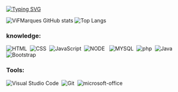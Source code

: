  

[![Typing SVG](https://readme-typing-svg.herokuapp.com/?color=F9A527&size=28&width=1000&lines=Hi!+My+name+is+Vitória+Marques;Brazilian+in+love+with+technology;+I'm+studying+science+in+information+systems;Make+yourself+at+home!+😊)](https://git.io/typing-svg)

![ViFMarques GitHub stats](https://github-readme-stats.vercel.app/api?username=ViFMarques&show_icons=true&theme=slateorange&count_private=true&width=5) 
![Top Langs](https://github-readme-stats.vercel.app/api/top-langs/?username=ViFMarques&langs_count=8&show_icons=true&theme=slateorange&count_private=true)&nbsp;


### knowledge:

![HTML](https://img.shields.io/badge/HTML5-E34F26?style=for-the-badge&logo=html5&logoColor=white)&nbsp; 
![CSS](https://img.shields.io/badge/CSS3-1572B6?style=for-the-badge&logo=css3&logoColor=white)&nbsp;
![JavaScript](https://img.shields.io/badge/JavaScript-FCCD32?style=for-the-badge&logo=javascript&logoColor=black)&nbsp;
![NODE](https://img.shields.io/badge/Node.js-43853D?style=for-the-badge&logo=node.js&logoColor=white) &nbsp;
![MYSQL](https://img.shields.io/badge/MySQL-005C84?style=for-the-badge&logo=mysql&logoColor=white)&nbsp;
![php](https://img.shields.io/badge/PHP-777BB4?style=for-the-badge&logo=php&logoColor=white)&nbsp;
![Java](https://img.shields.io/badge/Java-ED8B00?style=for-the-badge&logo=openjdk&logoColor=white)
![Bootstrap](https://img.shields.io/badge/Bootstrap-563D7C?style=for-the-badge&logo=bootstrap&logoColor=white)&nbsp;

### Tools:
![Visual Studio Code](https://img.shields.io/badge/-Visual%20Studio%20Code-00000F?style=for-the-badge&logo=visual-studio-code&logoColor=007ACC&labelColor=00000F)&nbsp;
![Git](https://img.shields.io/badge/-Git-00000F?style=for-the-badge&logo=git&labelColor=00000F)&nbsp;
![microsoft-office](https://img.shields.io/badge/-microsoft_office-00000F?style=for-the-badge&logo=microsoft-office&labelColor=00000F)&nbsp;


 

